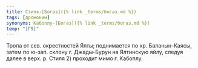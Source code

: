 ```yaml
---
title: Стиля-[Богаз]({% link _terms/богаз.md %})
tags: [дромоним]
synonyms: Кабоплу-[Богаз]({% link _terms/богаз.md %})
temp: "[Г9]"
---
```


Тропа от сев. окрестностей Ялты; поднимается по хр. Баланын-Каясы, затем по
ю-зап. склону г. Джады-Бурун на Ялтинскую яйлу, следуя далее в верх. р. Стиля 2)
проходит мимо г. Кабоплу.
